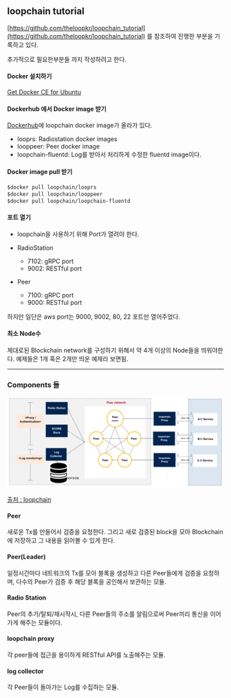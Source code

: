 ## loopchain tutorial


[https://github.com/theloopkr/loopchain_tutorial](https://github.com/theloopkr/loopchain_tutorial) 를 참조하여 진행한 부분을 기록하고 있다.

추가적으로 필요한부분들 까지 작성하려고 한다.

#### Docker 설치하기

[Get Docker CE for Ubuntu](https://docs.docker.com/install/linux/docker-ce/ubuntu/)

#### Dockerhub 에서 Docker image 받기

[Dockerhub](https://hub.docker.com/u/loopchain/)에 loopchain docker image가 올라가 있다.

* looprs: Radiostation docker images
* looppeer: Peer docker image
* loopchain-fluentd: Log를 받아서 처리하게 수정한 fluentd image이다.

#### Docker image pull 받기

~~~
$docker pull loopchain/looprs
$docker pull loopchain/looppeer
$docker pull loopchain/loopchain-fluentd
~~~

#### 포트 열기

* loopchain을 사용하기 위해 Port가 열려야 한다.

* RadioStation
	* 7102: gRPC port
	* 9002: RESTful port

* Peer
	* 7100: gRPC port
	* 9000: RESTful port


하지만 일단은 aws port는 9000, 9002, 80, 22 포트만 열어주었다.

#### 최소 Node수
제대로된 Blockchain network를 구성하기 위해서 약 4개 이상의 Node들을 띄워야한다. 예제들은 1개 혹은 2개만 띄운 예제라 보면됨.

---

### Components 들

![peer1](./Image/components.png)

[출처 : loopchain](https://github.com/theloopkr/loopchain/blob/master/README_KR.md)

#### Peer

새로운 Tx를 만들어서 검증을 요청한다. 그리고 새로 검증된 block을 모아 Blockchain에 저장하고 그 내용을 읽어볼 수 있게 한다.

#### Peer(Leader)

일정시간마다 네트워크의 Tx를 모아 블록을 생성하고 다른 Peer들에게 검증을 요청하며, 다수의 Peer가 검증 후 해당 블록을 공인해서 보관하는 모듈.

#### Radio Station

Peer의 추가/탈퇴/재시작시, 다른 Peer들의 주소를 알림으로써 Peer끼리 통신을 이어가게 해주는 모듈이다.

#### loopchain proxy

각 peer들에 접근을 용이하게 RESTful API를 노출해주는 모듈.

#### log collector

각 Peer들이 돌아가는 Log를 수집하는 모듈.

